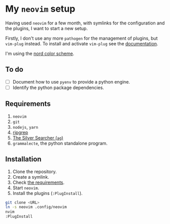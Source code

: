 # My `neovim` setup

Having used `neovim` for a few month, with symlinks for the configuration and
the plugins, I want to start a new setup.

Firstly, I don't use any more `pathogen` for the management of plugins, but
`vim-plug` instead. To install and activate `vim-plug` see the
[documentation][1].

I'm using the [nord color scheme][5].

## To do

- [ ] Document how to use `pyenv` to provide a python engine.
- [ ] Identify the python package dependencies.

## Requirements

1. `neovim`
1. `git`
1. `nodejs`, `yarn`
1. [ripgrep][2]
1. [The Silver Searcher (`ag`)][3]
1. `grammalecte`, the python standalone program.

## Installation

1. Clone the repository.
1. Create a symlink.
1. Check [the requirements][4].
1. Start `neovim`.
1. Install the plugins (`:PlugInstall`).

``` bash
git clone <URL>
ln -s neovim .config/neovim
nvim
:PlugInstall
```

[1]: https://github.com/junegunn/vim-plug/blob/master/README.md#neovim
[2]: https://github.com/BurntSushi/ripgrep
[3]: https://github.com/ggreer/the_silver_searcher
[4]: /requirements
[5]: https://www.nordtheme.com/ports/vim
